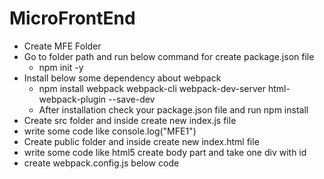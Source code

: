 # MicroFrontEnd
  - Create MFE Folder
  - Go to folder path and run below command for create package.json file
    -  npm init -y
  - Install below some dependency about webpack
    - npm install webpack webpack-cli webpack-dev-server html-webpack-plugin --save-dev
    - After installation check your package.json file and run npm install
  - Create src folder and inside create new index.js file
  - write some code like console.log("MFE1")
  - Create public folder and inside create new index.html file 
  - write some code like html5 create body part and take one div with id
  - create webpack.config.js below code 
